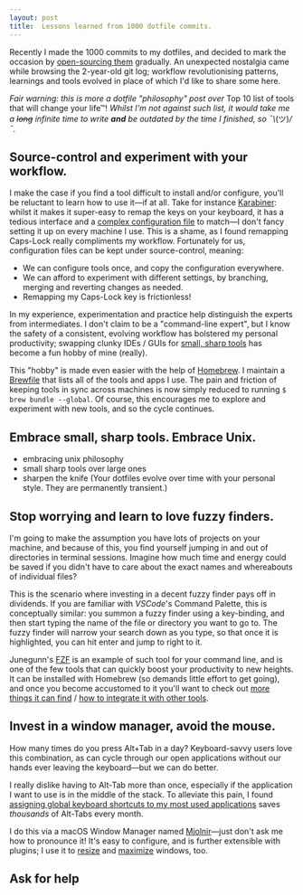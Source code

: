 ```yaml
---
layout: post
title:  Lessons learned from 1000 dotfile commits.
---
```


Recently I made the 1000 commits to my dotfiles, and decided to
mark the occasion by
[open-sourcing them](https://www.github.com/kieran-bamforth/dotfiles)
gradually. An unexpected nostalgia came while browsing the 2-year-old git
log; workflow revolutionising patterns, learnings and tools evolved in place
of which I'd like to share some here.

_Fair warning: this is more a dotfile "philosophy" post over_
Top 10 list of tools that will change your life™! _Whilst I'm not against such
list, it would take me a ~~long~~ infinite time to write **and** be outdated by the
time I finished, so ¯\\_(ツ)_/¯._

## Source-control and experiment with your workflow.

I make the case if you find a tool difficult to install and/or configure,
you'll be reluctant to learn how to use it—if at all. Take for instance
[Karabiner](https://pqrs.org/osx/karabiner/): whilst it makes it super-easy to
remap the keys on your keyboard, it has a tedious interface and a [complex
configuration
file](https://github.com/kieran-bamforth/dotfiles/blob/master/.config/karabiner/karabiner.json)
to match—I don't fancy setting it up on every machine I use. This is a shame,
as I found remapping Caps-Lock really compliments my workflow. Fortunately for
us, configuration files can be kept under source-control, meaning:

- We can configure tools once, and copy the configuration everywhere.
- We can afford to experiment with different settings, by branching, merging
    and reverting changes as needed.
- Remapping my Caps-Lock key is frictionless!

In my experience, experimentation and practice help distinguish the
experts from intermediates. I don't claim to be a "command-line expert", but I
know the safety of a consistent, evolving workflow has bolstered my personal
productivity; swapping clunky IDEs / GUIs for [small, sharp
tools](https://github.com/kieran-bamforth/dotfiles/blob/master/.Brewfile#L68-L144)
has become a fun hobby of mine (really).

This "hobby" is made even easier with the help of [Homebrew](https://brew.sh). I
maintain a [Brewfile](https://github.com/kieran-bamforth/dotfiles/blob/master/.Brewfile)
that lists all of the tools and apps I use. The pain and friction of keeping
tools in sync across machines is now simply reduced to running `$ brew bundle
--global`. Of course, this encourages me to explore and experiment with new
tools, and so the cycle continues.

## Embrace small, sharp tools. Embrace Unix.

- embracing unix philosophy
- small sharp tools over large ones
- sharpen the knife (Your dotfiles evolve over time with your personal style.
    They are permanently transient.)

## Stop worrying and learn to love fuzzy finders.

I'm going to make the assumption you have lots of projects on your machine, and
because of this, you find yourself jumping in and out of directories in terminal
sessions. Imagine how much time and energy could be saved if you didn't have
to care about the exact names and whereabouts of individual files?

This is the scenario where investing in a decent fuzzy finder pays off
in dividends. If you are familiar with _VSCode_'s Command Palette, this is
conceptually similar: you summon a fuzzy finder using a key-binding, and then
start typing the name of the file or directory you want to go to. The fuzzy
finder will narrow your search down as you type, so that once it is highlighted,
you can hit enter and jump to right to it.

Junegunn's [FZF](https://github.com/junegunn/fzf) is an example of such tool for
your command line, and is one of the few tools that can quickly boost your
productivity to new heights. It can be installed with Homebrew (so demands little
effort to get going), and once you become accustomed to it you'll want to check
out [more things it can find](https://github.com/junegunn/fzf/wiki/Examples)
/ [how to integrate it with other tools](https://github.com/junegunn/fzf.vim).

## Invest in a window manager, avoid the mouse.

How many times do you press Alt+Tab in a day? Keyboard-savvy users love this
combination, as can cycle through our open applications without our hands
ever leaving the keyboard—but we can do better.

I really dislike having to Alt-Tab more than once, especially if the application
I want to use is in the middle of the stack. To alleviate this pain, I found
[assigning global keyboard shortcuts to my most used
applications](https://github.com/kieran-bamforth/dotfiles/blob/master/.mjolnir/init.lua#L22-L40)
saves _thousands_ of Alt-Tabs every month.

I do this via a macOS Window Manager named
[Mjolnir](https://github.com/sdegutis/mjolnir)—just don't ask me how to
pronounce it! It's easy to configure, and is further extensible with plugins;
I use it to [resize](https://github.com/kieran-bamforth/dotfiles/blob/master/.mjolnir/init.lua#L54-L88)
and [maximize](https://github.com/kieran-bamforth/dotfiles/blob/master/.mjolnir/init.lua#L54-L88)
windows, too.

## Ask for help
